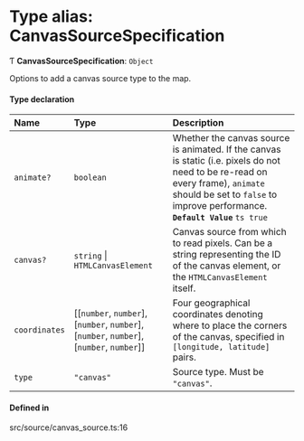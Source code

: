 # Type alias: CanvasSourceSpecification

Ƭ **CanvasSourceSpecification**: `Object`

Options to add a canvas source type to the map.

#### Type declaration

| Name | Type | Description |
| :------ | :------ | :------ |
| `animate?` | `boolean` | Whether the canvas source is animated. If the canvas is static (i.e. pixels do not need to be re-read on every frame), `animate` should be set to `false` to improve performance. **`Default Value`** ```ts true ``` |
| `canvas?` | `string` \| `HTMLCanvasElement` | Canvas source from which to read pixels. Can be a string representing the ID of the canvas element, or the `HTMLCanvasElement` itself. |
| `coordinates` | [[`number`, `number`], [`number`, `number`], [`number`, `number`], [`number`, `number`]] | Four geographical coordinates denoting where to place the corners of the canvas, specified in `[longitude, latitude]` pairs. |
| `type` | ``"canvas"`` | Source type. Must be `"canvas"`. |

#### Defined in

src/source/canvas_source.ts:16
